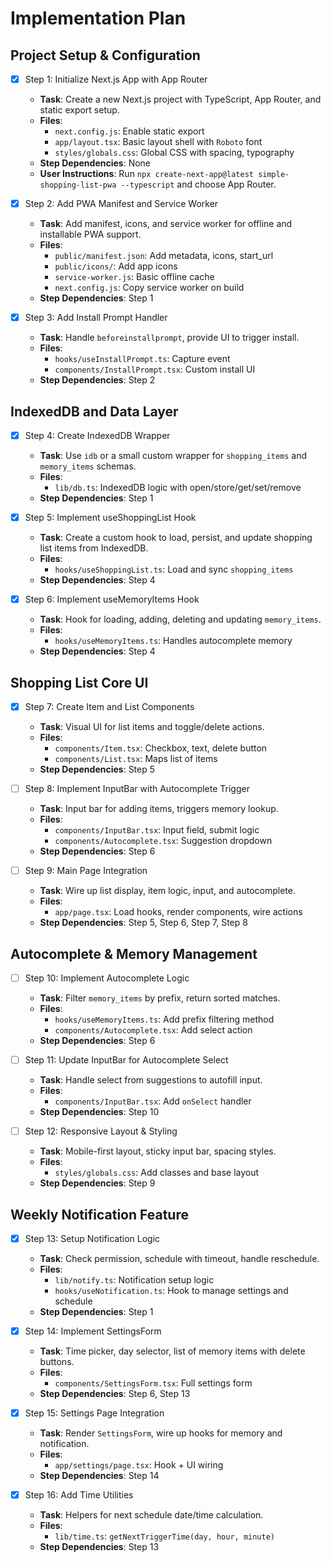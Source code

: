 # Implementation Plan

## Project Setup & Configuration

- [x] Step 1: Initialize Next.js App with App Router
  - **Task**: Create a new Next.js project with TypeScript, App Router, and static export setup.
  - **Files**:
    - `next.config.js`: Enable static export
    - `app/layout.tsx`: Basic layout shell with `Roboto` font
    - `styles/globals.css`: Global CSS with spacing, typography
  - **Step Dependencies**: None
  - **User Instructions**: Run `npx create-next-app@latest simple-shopping-list-pwa --typescript` and choose App Router.

- [x] Step 2: Add PWA Manifest and Service Worker
  - **Task**: Add manifest, icons, and service worker for offline and installable PWA support.
  - **Files**:
    - `public/manifest.json`: Add metadata, icons, start_url
    - `public/icons/`: Add app icons
    - `service-worker.js`: Basic offline cache
    - `next.config.js`: Copy service worker on build
  - **Step Dependencies**: Step 1

- [x] Step 3: Add Install Prompt Handler
  - **Task**: Handle `beforeinstallprompt`, provide UI to trigger install.
  - **Files**:
    - `hooks/useInstallPrompt.ts`: Capture event
    - `components/InstallPrompt.tsx`: Custom install UI
  - **Step Dependencies**: Step 2

## IndexedDB and Data Layer

- [x] Step 4: Create IndexedDB Wrapper
  - **Task**: Use `idb` or a small custom wrapper for `shopping_items` and `memory_items` schemas.
  - **Files**:
    - `lib/db.ts`: IndexedDB logic with open/store/get/set/remove
  - **Step Dependencies**: Step 1

- [x] Step 5: Implement useShoppingList Hook
  - **Task**: Create a custom hook to load, persist, and update shopping list items from IndexedDB.
  - **Files**:
    - `hooks/useShoppingList.ts`: Load and sync `shopping_items`
  - **Step Dependencies**: Step 4

- [x] Step 6: Implement useMemoryItems Hook
  - **Task**: Hook for loading, adding, deleting and updating `memory_items`.
  - **Files**:
    - `hooks/useMemoryItems.ts`: Handles autocomplete memory
  - **Step Dependencies**: Step 4

## Shopping List Core UI

- [x] Step 7: Create Item and List Components
  - **Task**: Visual UI for list items and toggle/delete actions.
  - **Files**:
    - `components/Item.tsx`: Checkbox, text, delete button
    - `components/List.tsx`: Maps list of items
  - **Step Dependencies**: Step 5

- [ ] Step 8: Implement InputBar with Autocomplete Trigger
  - **Task**: Input bar for adding items, triggers memory lookup.
  - **Files**:
    - `components/InputBar.tsx`: Input field, submit logic
    - `components/Autocomplete.tsx`: Suggestion dropdown
  - **Step Dependencies**: Step 6

- [ ] Step 9: Main Page Integration
  - **Task**: Wire up list display, item logic, input, and autocomplete.
  - **Files**:
    - `app/page.tsx`: Load hooks, render components, wire actions
  - **Step Dependencies**: Step 5, Step 6, Step 7, Step 8

## Autocomplete & Memory Management

- [ ] Step 10: Implement Autocomplete Logic
  - **Task**: Filter `memory_items` by prefix, return sorted matches.
  - **Files**:
    - `hooks/useMemoryItems.ts`: Add prefix filtering method
    - `components/Autocomplete.tsx`: Add select action
  - **Step Dependencies**: Step 6

- [ ] Step 11: Update InputBar for Autocomplete Select
  - **Task**: Handle select from suggestions to autofill input.
  - **Files**:
    - `components/InputBar.tsx`: Add `onSelect` handler
  - **Step Dependencies**: Step 10

- [ ] Step 12: Responsive Layout & Styling
  - **Task**: Mobile-first layout, sticky input bar, spacing styles.
  - **Files**:
    - `styles/globals.css`: Add classes and base layout
  - **Step Dependencies**: Step 9

## Weekly Notification Feature

- [x] Step 13: Setup Notification Logic
  - **Task**: Check permission, schedule with timeout, handle reschedule.
  - **Files**:
    - `lib/notify.ts`: Notification setup logic
    - `hooks/useNotification.ts`: Hook to manage settings and schedule
  - **Step Dependencies**: Step 1

- [x] Step 14: Implement SettingsForm
  - **Task**: Time picker, day selector, list of memory items with delete buttons.
  - **Files**:
    - `components/SettingsForm.tsx`: Full settings form
  - **Step Dependencies**: Step 6, Step 13

- [x] Step 15: Settings Page Integration
  - **Task**: Render `SettingsForm`, wire up hooks for memory and notification.
  - **Files**:
    - `app/settings/page.tsx`: Hook + UI wiring
  - **Step Dependencies**: Step 14

- [x] Step 16: Add Time Utilities
  - **Task**: Helpers for next schedule date/time calculation.
  - **Files**:
    - `lib/time.ts`: `getNextTriggerTime(day, hour, minute)`
  - **Step Dependencies**: Step 13

